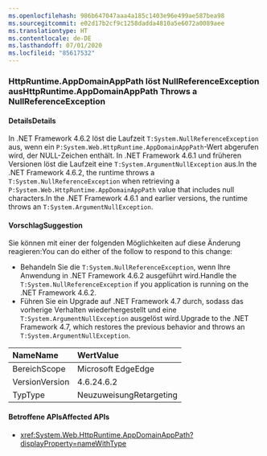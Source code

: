 ```yaml
---
ms.openlocfilehash: 986b647047aaa4a185c1403e96e499ae587bea98
ms.sourcegitcommit: e02d17b2cf9c1258dadda4810a5e6072a0089aee
ms.translationtype: HT
ms.contentlocale: de-DE
ms.lasthandoff: 07/01/2020
ms.locfileid: "85617532"
---
```

### <a name="httpruntimeappdomainapppath-throws-a-nullreferenceexception"></a><span data-ttu-id="585e6-101">HttpRuntime.AppDomainAppPath löst NullReferenceException aus</span><span class="sxs-lookup"><span data-stu-id="585e6-101">HttpRuntime.AppDomainAppPath Throws a NullReferenceException</span></span>

#### <a name="details"></a><span data-ttu-id="585e6-102">Details</span><span class="sxs-lookup"><span data-stu-id="585e6-102">Details</span></span>

<span data-ttu-id="585e6-103">In .NET Framework 4.6.2 löst die Laufzeit `T:System.NullReferenceException` aus, wenn ein `P:System.Web.HttpRuntime.AppDomainAppPath`-Wert abgerufen wird, der NULL-Zeichen enthält. In .NET Framework 4.6.1 und früheren Versionen löst die Laufzeit eine `T:System.ArgumentNullException` aus.</span><span class="sxs-lookup"><span data-stu-id="585e6-103">In the .NET Framework 4.6.2, the runtime throws a `T:System.NullReferenceException` when retrieving a `P:System.Web.HttpRuntime.AppDomainAppPath` value that includes null characters.In the .NET Framework 4.6.1 and earlier versions, the runtime throws an `T:System.ArgumentNullException`.</span></span>

#### <a name="suggestion"></a><span data-ttu-id="585e6-104">Vorschlag</span><span class="sxs-lookup"><span data-stu-id="585e6-104">Suggestion</span></span>

<span data-ttu-id="585e6-105">Sie können mit einer der folgenden Möglichkeiten auf diese Änderung reagieren:</span><span class="sxs-lookup"><span data-stu-id="585e6-105">You can do either of the follow to respond to this change:</span></span>

- <span data-ttu-id="585e6-106">Behandeln Sie die `T:System.NullReferenceException`, wenn Ihre Anwendung in .NET Framework 4.6.2 ausgeführt wird.</span><span class="sxs-lookup"><span data-stu-id="585e6-106">Handle the `T:System.NullReferenceException` if you application is running on the .NET Framework 4.6.2.</span></span>
- <span data-ttu-id="585e6-107">Führen Sie ein Upgrade auf .NET Framework 4.7 durch, sodass das vorherige Verhalten wiederhergestellt und eine `T:System.ArgumentNullException` ausgelöst wird.</span><span class="sxs-lookup"><span data-stu-id="585e6-107">Upgrade to the .NET Framework 4.7, which restores the previous behavior and throws an `T:System.ArgumentNullException`.</span></span>

| <span data-ttu-id="585e6-108">Name</span><span class="sxs-lookup"><span data-stu-id="585e6-108">Name</span></span>    | <span data-ttu-id="585e6-109">Wert</span><span class="sxs-lookup"><span data-stu-id="585e6-109">Value</span></span>       |
|:--------|:------------|
| <span data-ttu-id="585e6-110">Bereich</span><span class="sxs-lookup"><span data-stu-id="585e6-110">Scope</span></span>   | <span data-ttu-id="585e6-111">Microsoft Edge</span><span class="sxs-lookup"><span data-stu-id="585e6-111">Edge</span></span>        |
| <span data-ttu-id="585e6-112">Version</span><span class="sxs-lookup"><span data-stu-id="585e6-112">Version</span></span> | <span data-ttu-id="585e6-113">4.6.2</span><span class="sxs-lookup"><span data-stu-id="585e6-113">4.6.2</span></span>       |
| <span data-ttu-id="585e6-114">Typ</span><span class="sxs-lookup"><span data-stu-id="585e6-114">Type</span></span>    | <span data-ttu-id="585e6-115">Neuzuweisung</span><span class="sxs-lookup"><span data-stu-id="585e6-115">Retargeting</span></span> |

#### <a name="affected-apis"></a><span data-ttu-id="585e6-116">Betroffene APIs</span><span class="sxs-lookup"><span data-stu-id="585e6-116">Affected APIs</span></span>

- <xref:System.Web.HttpRuntime.AppDomainAppPath?displayProperty=nameWithType>
